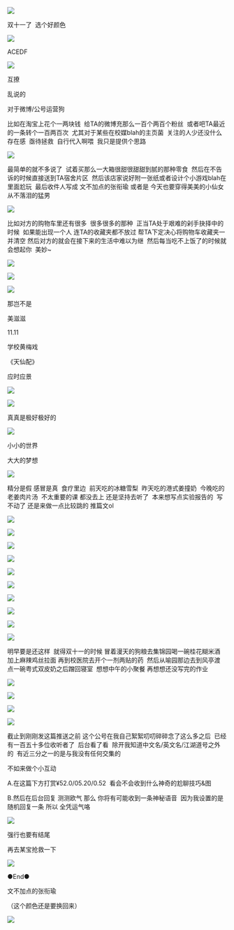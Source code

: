 ![](./images/img_001.jpeg)

双十一了  选个好颜色

![](./images/img_002.jpeg)

ACEDF

![](./images/img_003.gif)

互撩

乱说的

对于微博/公号运营狗

比如在淘宝上花个一两块钱  给TA的微博充那么一百个两百个粉丝  或者吧TA最近的一条转个一百两百次  尤其对于某些在校媒blah的主页菌  关注的人少还没什么存在感  亟待拯救  自行代入啊喂  我只是提供个思路

![](./images/img_004.jpeg)

最简单的就不多说了  试着买那么一大箱很甜很甜甜到腻的那种零食  然后在不告诉的时候直接送到TA宿舍片区  然后该店家说好附一张纸或者设计个小游戏blah在里面尬玩  最后收件人写成 文不加点的张衔瑜 或者是 今天也要穿得美美的小仙女 从不落泪的猛男

![](./images/img_005.jpeg)

比如对方的购物车里还有很多  很多很多的那种  正当TA处于艰难的剁手抉择中的时候  如果能出现一个人 连TA的收藏夹都不放过 帮TA下定决心将购物车收藏夹一并清空 然后对方的就会在接下来的生活中难以为继  然后每当吃不上饭了的时候就会想起你  美妙~

![](./images/img_006.jpeg)

![](./images/img_007.jpeg)

![](./images/img_008.jpg)

那岂不是

美滋滋

11.11

学校黄梅戏

《天仙配》

应时应景

![](./images/img_009.jpeg)

![](./images/img_010.jpeg)

真真是极好极好的

![](./images/img_011.jpeg)

小小的世界

大大的梦想

![](./images/img_012.gif)

精分是假 感冒是真  食疗里边  前天吃的冰糖雪梨  昨天吃的港式姜撞奶  今晚吃的老姜肉片汤  不太重要的课 都没去上 还是坚持去听了  本来想写点实验报告的  写不动了 还是来做一点比较跳的 推篇文ol

![](./images/img_013.jpeg)

![](./images/img_014.jpeg)

![](./images/img_015.jpeg)

![](./images/img_016.jpeg)

![](./images/img_017.jpeg)

![](./images/img_018.jpeg)

![](./images/img_019.jpeg)

![](./images/img_020.jpeg)

![](./images/img_021.jpeg)

![](./images/img_022.jpeg)

明早要是还这样  就得双十一的时候 冒着漫天的狗粮去集锦园喝一碗桂花糊米酒 加上麻辣鸡丝拉面 再到校医院去开个一剂两贴的药  然后从喻园那边去到风亭渡  点一碗粤式双皮奶之后蹭回寝室  想想中午的小聚餐 再想想还没写完的作业

![](./images/img_023.png)

![](./images/img_024.png)

![](./images/img_025.png)

![](./images/img_026.jpeg)

截止到刚刚发这篇推送之前 这个公号在我自己絮絮叨叨碎碎念了这么多之后  已经有一百五十多位收听者了  后台看了看  除开我知道中文名/英文名/江湖道号之外的  有近三分之一的是与我没有任何交集的

不如来做个小互动

A.在这篇下方打赏¥52.0/05.20/0.52  看会不会收到什么神奇的尬聊技巧&图

B.然后在后台回复 测测欧气 那么 你将有可能收到一条神秘语音  因为我设置的是随机回复一条 所以 全凭运气咯

![](./images/img_027.jpeg)

强行也要有结尾

再去某宝抢救一下

![](./images/img_028.jpeg)

●End●

文不加点的张衔瑜

（这个颜色还是要换回来）

![](./images/img_029.jpeg)
